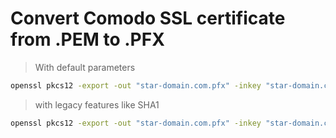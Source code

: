 # Convert Comodo SSL certificate from .PEM to .PFX

> With default parameters 
```bash
openssl pkcs12 -export -out "star-domain.com.pfx" -inkey "star-domain.com.key" -in "star-domain.com.crt" -certfile "CA-domain.com.crt"
```

> with legacy features like SHA1

```bash
openssl pkcs12 -export -out "star-domain.com.pfx" -inkey "star-domain.com.key" -in "star-domain.com.crt" -certfile "CA-domain.com.crt" -legacy
```
